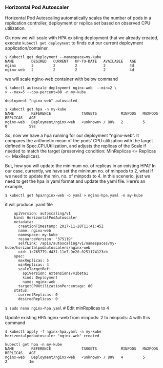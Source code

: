 ### Horizontal Pod Autoscaler

Horizontal Pod Autoscaling automatically scales the number of pods in a replication controller, deployment or replica set based on observed CPU utilization.

Ok now we will scale with HPA existing deployment that we already created, execute `kubectl get deployment` to finds out our current deployment application/container.

```shell
$ Kubectl get deployment --namespace=my-kube
NAME        DESIRED   CURRENT   UP-TO-DATE   AVAILABLE   AGE
nginx       2         2         2            2           4d
nginx-web   2         2         2            2           4d
```

we will scale nginx-web container with below command

    $ kubectl autoscale deployment nginx-web  --min=2 \ 
    > --max=5 --cpu-percent=80 -n my-kube

`deployment "nginx-web" autoscaled`

    $ kubectl get hpa -n my-kube
    NAME        REFERENCE              TARGETS           MINPODS   MAXPODS   REPLICAS   AGE
    nginx-web   Deployment/nginx-web   <unknown> / 80%   2         5         0          59s

So, now we have a hpa running for our deployment “nginx-web”. It compares the arithmetic mean of the pods’ CPU utilization with the target defined in Spec.CPUUtilization, and adjusts the replicas of the Scale if needed to match the target (preserving condition: MinReplicas <= Replicas <= MaxReplicas).

But, how you will update the minimum no. of replicas in an existing HPA? In our case, currently, we have set the minimum no. of minpods to 2, what if we need to update the min. no. of minpods to 4. In this scenerio, just we need to get the hpa in yaml format and update the yaml file. Here’s an example,

`$ kubectl get hpa/nginx-web -o yaml > nginx-hpa.yaml -n my-kube`

it will produce .yaml file 

        apiVersion: autoscaling/v1
        kind: HorizontalPodAutoscaler
        metadata:
          creationTimestamp: 2017-11-28T11:41:45Z
          name: nginx-web
          namespace: my-kube
          resourceVersion: "375119"
          selfLink: /apis/autoscaling/v1/namespaces/my-kube/horizontalpodautoscalers/nginx-web
          uid: 1c765779-d431-11e7-9e20-0251174123cb
        spec:
          maxReplicas: 5
          minReplicas: 4
          scaleTargetRef:
            apiVersion: extensions/v1beta1
            kind: Deployment
            name: nginx-web
          targetCPUUtilizationPercentage: 80
        status:
          currentReplicas: 0
          desiredReplicas: 0

`$ sudo nano nginx-hpa.yaml` # Edit minReplicas to 4

Update existing HPA nginx-web from minpods: 2 to minpods: 4 with this command

    $ kubectl apply -f nginx-hpa.yaml -n my-kube
    horizontalpodautoscaler "nginx-web" created

```shell
kubectl get hpa -n my-kube
NAME        REFERENCE              TARGETS           MINPODS   MAXPODS   REPLICAS   AGE
nginx-web   Deployment/nginx-web   <unknown> / 80%   4         5         2          1m
```





